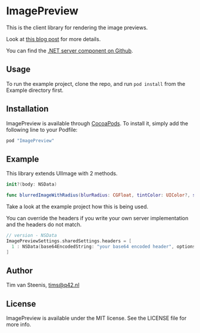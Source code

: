 # ImagePreview

This is the client library for rendering the image previews.

Look at [this blog post](http://q42.com/blog/post/133591843068/imagepreview-library) for more details.

You can find the [.NET server component on Github](https://github.com/Q42/Q42.ImagePreview.Net).

<!-- [![CI Status](http://img.shields.io/travis/Tim van Steenis/ImagePreview.svg?style=flat)](https://travis-ci.org/Tim van Steenis/ImagePreview)
[![Version](https://img.shields.io/cocoapods/v/ImagePreview.svg?style=flat)](http://cocoapods.org/pods/ImagePreview)
[![License](https://img.shields.io/cocoapods/l/ImagePreview.svg?style=flat)](http://cocoapods.org/pods/ImagePreview)
[![Platform](https://img.shields.io/cocoapods/p/ImagePreview.svg?style=flat)](http://cocoapods.org/pods/ImagePreview) -->

## Usage

To run the example project, clone the repo, and run `pod install` from the Example directory first.

## Installation

ImagePreview is available through [CocoaPods](http://cocoapods.org). To install
it, simply add the following line to your Podfile:

```ruby
pod "ImagePreview"
```

## Example

This library extends UIImage with 2 methods.

```swift
init?(body: NSData)

func blurredImageWithRadius(blurRadius: CGFloat, tintColor: UIColor?, saturationDeltaFactor: CGFloat, maskImage: UIImage? = nil) -> UIImage?
```

Take a look at the example project how this is being used.

You can override the headers if you write your own server implementation and the headers do not match.

```swift
// version - NSData
ImagePreviewSettings.sharedSettings.headers = [
  1 : NSData(base64EncodedString: "your base64 encoded header", options: [])!
]
```

## Author

Tim van Steenis, tims@q42.nl

## License

ImagePreview is available under the MIT license. See the LICENSE file for more info.
